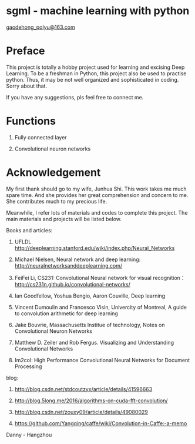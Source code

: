 # sgml - machine learning with python
  
  gaodehong_polyu@163.com

# Preface

This project is totally a hobby project used for learning and excising Deep Learning.
To be a freshman in Python, this project also be used to practise python.
Thus, it may be not well organized and sophisticated in coding.
Sorry about that.

If you have any suggestions, pls feel free to connect me.

# Functions

1. Fully connected layer

2. Convolutional neuron networks 

# Acknowledgement

My first thank should go to my wife, Junhua Shi. 
This work takes me much spare time. And she provides her great comprehension and concern to me.
She contributes much to my precious life.

Meanwhile, I refer lots of materials and codes to complete this project.
The main materials and projects will be listed below.

Books and articles:

1.	UFLDL http://deeplearning.stanford.edu/wiki/index.php/Neural_Networks

2.	Michael Nielsen, Neural network and deep learning: http://neuralnetworksanddeeplearning.com/

3.	FeiFei Li, CS231: Convolutional Neural network for visual recognition：http://cs231n.github.io/convolutional-networks/

4.	Ian Goodfellow, Yoshua Bengio, Aaron Couville, Deep learning

5.	Vincent Dumoulin and Francesco Visin, Univercity of Montreal, A guide to convolution arithmetic for deep learning

6.	Jake Bouvrie, Massachusetts Institue of technology, Notes on Convolutional Neuron Networks

7.	Matthew D. Zeiler and Rob Fergus. Visualizing and Understanding Convolutional Networks

8.	Im2col: High Performance Convolutional Neural Networks for Document Processing

blog:

1.	http://blog.csdn.net/stdcoutzyx/article/details/41596663

2.	http://blog.5long.me/2016/algorithms-on-cuda-fft-convolution/

3.	http://blog.csdn.net/zouxy09/article/details/49080029

4.	https://github.com/Yangqing/caffe/wiki/Convolution-in-Caffe:-a-memo

Danny - Hangzhou

